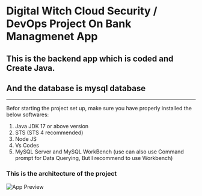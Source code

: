
# Digital Witch Cloud Security / DevOps Project On Bank Managmenet App
## This is the backend app which is coded and  Create Java.
## And the database is mysql database 
-----------------------------------------------------------------------

Befor starting the project set up, make sure you have properly installed the below softwares:
1) Java JDK 17 or above version
2) STS (STS 4 recommended)
3) Node JS
4) Vs Codes
5) MySQL Server and MySQL WorkBench (use can also use Command prompt for Data Querying, But I recommend to use Workbench)

### This is the architecture of the project

![App Preview](architecture-HIPPAA.drawio.svg)